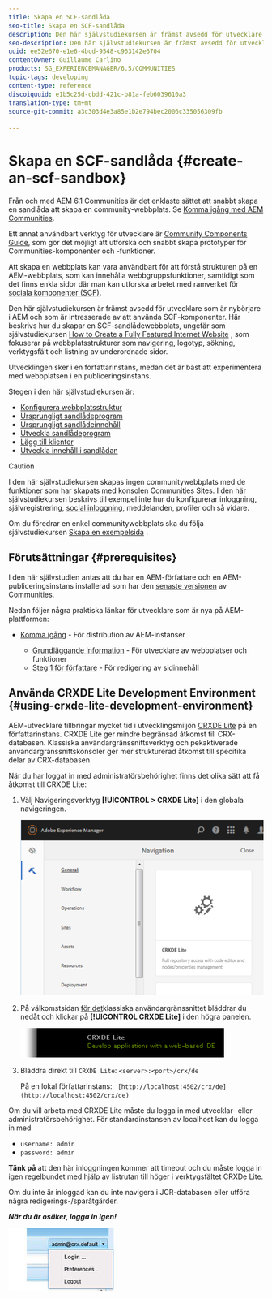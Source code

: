 ```yaml
---
title: Skapa en SCF-sandlåda
seo-title: Skapa en SCF-sandlåda
description: Den här självstudiekursen är främst avsedd för utvecklare som är nybörjare i AEM och som är intresserade av att använda SCF-komponenter.  Här går vi igenom hur man skapar en SCF-sandlådeplats
seo-description: Den här självstudiekursen är främst avsedd för utvecklare som är nybörjare i AEM och som är intresserade av att använda SCF-komponenter.  Här går vi igenom hur man skapar en SCF-sandlådeplats
uuid: ee52e670-e1e6-4bcd-9548-c963142e6704
contentOwner: Guillaume Carlino
products: SG_EXPERIENCEMANAGER/6.5/COMMUNITIES
topic-tags: developing
content-type: reference
discoiquuid: e1b5c25d-cbdd-421c-b81a-feb6039610a3
translation-type: tm+mt
source-git-commit: a3c303d4e3a85e1b2e794bec2006c335056309fb

---
```




# Skapa en SCF-sandlåda {#create-an-scf-sandbox}


Från och med AEM 6.1 Communities är det enklaste sättet att snabbt skapa en sandlåda att skapa en community-webbplats. Se [Komma igång med AEM Communities](getting-started.md).

Ett annat användbart verktyg för utvecklare är [Community Components Guide](components-guide.md), som gör det möjligt att utforska och snabbt skapa prototyper för Communities-komponenter och -funktioner.

Att skapa en webbplats kan vara användbart för att förstå strukturen på en AEM-webbplats, som kan innehålla webbgruppsfunktioner, samtidigt som det finns enkla sidor där man kan utforska arbetet med ramverket för [sociala komponenter (SCF)](scf.md).

Den här självstudiekursen är främst avsedd för utvecklare som är nybörjare i AEM och som är intresserade av att använda SCF-komponenter. Här beskrivs hur du skapar en SCF-sandlådewebbplats, ungefär som självstudiekursen [How to Create a Fully Featured Internet Website](../../help/sites-developing/website.md) , som fokuserar på webbplatsstrukturer som navigering, logotyp, sökning, verktygsfält och listning av underordnade sidor.

Utvecklingen sker i en författarinstans, medan det är bäst att experimentera med webbplatsen i en publiceringsinstans.

Stegen i den här självstudiekursen är:

* [Konfigurera webbplatsstruktur](setup-website.md)
* [Ursprungligt sandlådeprogram](initial-app.md)
* [Ursprungligt sandlådeinnehåll](initial-content.md)
* [Utveckla sandlådeprogram](develop-app.md)
* [Lägg till klienter](add-clientlibs.md)
* [Utveckla innehåll i sandlådan](develop-content.md)

>[!CAUTION]
>
>I den här självstudiekursen skapas ingen communitywebbplats med de funktioner som har skapats med konsolen [](sites-console.md)Communities Sites. I den här självstudiekursen beskrivs till exempel inte hur du konfigurerar inloggning, självregistrering, [social inloggning](social-login.md), meddelanden, profiler och så vidare.
>
>Om du föredrar en enkel communitywebbplats ska du följa självstudiekursen [Skapa en exempelsida](create-sample-page.md) .

## Förutsättningar {#prerequisites}

I den här självstudien antas att du har en AEM-författare och en AEM-publiceringsinstans installerad som har den [senaste versionen](deploy-communities.md#latest-releases) av Communities.

Nedan följer några praktiska länkar för utvecklare som är nya på AEM-plattformen:

* [Komma igång](../../help/sites-deploying/deploy.md#getting-started) - För distribution av AEM-instanser

   * [Grundläggande information](../../help/sites-developing/the-basics.md) - För utvecklare av webbplatser och funktioner
   * [Steg 1 för författare](../../help/sites-authoring/first-steps.md) - För redigering av sidinnehåll

## Använda CRXDE Lite Development Environment {#using-crxde-lite-development-environment}

AEM-utvecklare tillbringar mycket tid i utvecklingsmiljön [CRXDE Lite](../../help/sites-developing/developing-with-crxde-lite.md) på en författarinstans. CRXDE Lite ger mindre begränsad åtkomst till CRX-databasen. Klassiska användargränssnittsverktyg och pekaktiverade användargränssnittskonsoler ger mer strukturerad åtkomst till specifika delar av CRX-databasen.

När du har loggat in med administratörsbehörighet finns det olika sätt att få åtkomst till CRXDE Lite:

1. Välj Navigeringsverktyg **[!UICONTROL > CRXDE Lite]** i den globala navigeringen.

   ![chlimage_1-350](assets/chlimage_1-350.png)

2. På välkomstsidan [för det](http://localhost:4502/welcome.html)klassiska användargränssnittet bläddrar du nedåt och klickar på **[!UICONTROL CRXDE Lite]** i den högra panelen.

   ![chlimage_1-351](assets/chlimage_1-351.png)

3. Bläddra direkt till `CRXDE Lite`: `<server>:<port>/crx/de`

   På en lokal författarinstans: ` [http://localhost:4502/crx/de](http://localhost:4502/crx/de)`

Om du vill arbeta med CRXDE Lite måste du logga in med utvecklar- eller administratörsbehörighet. För standardinstansen av localhost kan du logga in med

* `username: admin`
* `password: admin`


**Tänk på** att den här inloggningen kommer att timeout och du måste logga in igen regelbundet med hjälp av listrutan till höger i verktygsfältet CRXDe Lite.

Om du inte är inloggad kan du inte navigera i JCR-databasen eller utföra några redigerings-/sparåtgärder.

***När du är osäker, logga in igen!***

![chlimage_1-352](assets/chlimage_1-352.png)
